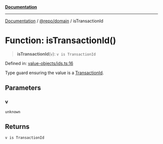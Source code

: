 [**Documentation**](../../../README.md)

***

[Documentation](../../../README.md) / [@repo/domain](../README.md) / isTransactionId

# Function: isTransactionId()

> **isTransactionId**(`v`): `v is TransactionId`

Defined in: [value-objects/ids.ts:16](https://github.com/o3osatoshi/experiment/blob/54ab00df974a3e9f8283fbcd8c611ed1e0274132/packages/domain/src/value-objects/ids.ts#L16)

Type guard ensuring the value is a [TransactionId](../type-aliases/TransactionId.md).

## Parameters

### v

`unknown`

## Returns

`v is TransactionId`
